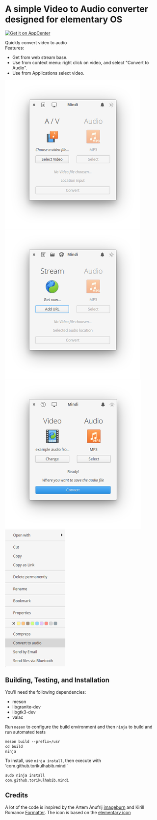 # A simple Video to Audio converter designed for elementary OS

[![Get it on AppCenter](https://appcenter.elementary.io/badge.svg)](https://appcenter.elementary.io/com.github.torikulhabib.mindi)

Quickly convert video to audio  
Features:
- Get from web stream base.
- Use from context menu: right click on video, and select "Convert to Audio".
- Use from Applications select video.

![screenshot](Screenshot.png)
![screenshot 1](Screenshot1.png)
![screenshot 2](Screenshot2.png)
![screenshot 2](Screenshot3.png)

## Building, Testing, and Installation

You'll need the following dependencies:

* meson
* libgranite-dev
* libgtk3-dev
* valac

Run `meson` to configure the build environment and then `ninja` to build and run automated tests

    meson build --prefix=/usr
    cd build
    ninja

To install, use `ninja install`, then execute with 'com.github.torikulhabib.mindi`

    sudo ninja install
    com.github.torikulhabib.mindi

## Credits
A lot of the code is inspired by the Artem Anufrij [imageburn](https://github.com/artemanufrij/imageburner) and Kirill Romanov [Formatter](https://github.com/Djaler/Formatter).
The icon is based on the [elementary icon](https://github.com/elementary/icons)
